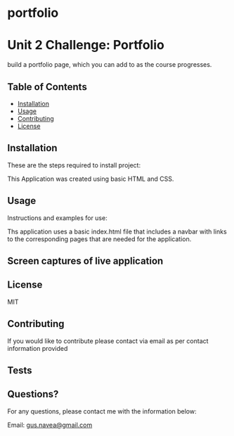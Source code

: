 # portfolio
# Unit 2 Challenge: Portfolio

 build a portfolio page, which you can add to as the course progresses.

 ## Table of Contents

- [Installation](#installation)
- [Usage](#usage)
- [Contributing](#contributing)
- [License](#license)

## Installation

These are the steps required to install project:

This Application was created using basic HTML and CSS.

## Usage

Instructions and examples for use:

Ths application uses a basic index.html file that includes a navbar with links to the corresponding pages that are needed for the application.

## Screen captures of live application







## License

MIT

## Contributing

If you would like to contribute please contact via email as per contact information provided

## Tests


## Questions?

For any questions, please contact me with the information below:

Email: gus.navea@gmail.com

